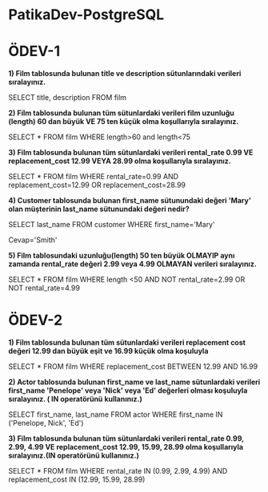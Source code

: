 # PatikaDev-PostgreSQL

# **ÖDEV-1**

**1) Film tablosunda bulunan title ve description sütunlarındaki verileri sıralayınız.**

SELECT title, description FROM film

**2) Film tablosunda bulunan tüm sütunlardaki verileri film uzunluğu (length) 60 dan büyük VE 75 ten küçük olma koşullarıyla sıralayınız.**

SELECT * FROM film WHERE length>60 and length<75

**3) Film tablosunda bulunan tüm sütunlardaki verileri rental_rate 0.99 VE replacement_cost 12.99 VEYA 28.99 olma koşullarıyla sıralayınız.**

SELECT * FROM film WHERE rental_rate=0.99 AND replacement_cost=12.99 OR replacement_cost=28.99

**4) Customer tablosunda bulunan first_name sütunundaki değeri 'Mary' olan müşterinin last_name sütunundaki değeri nedir?**

SELECT last_name FROM customer WHERE first_name='Mary'

Cevap='Smith'

**5) Film tablosundaki uzunluğu(length) 50 ten büyük OLMAYIP aynı zamanda rental_rate değeri 2.99 veya 4.99 OLMAYAN verileri sıralayınız.**

SELECT * FROM film WHERE length <50 AND NOT rental_rate=2.99 OR NOT  rental_rate=4.99

# **ÖDEV-2**

**1) Film tablosunda bulunan tüm sütunlardaki verileri replacement cost değeri 12.99 dan büyük eşit ve 16.99 küçük olma koşuluyla**

SELECT * FROM film WHERE replacement_cost BETWEEN 12.99 AND 16.99

**2) Actor tablosunda bulunan first_name ve last_name sütunlardaki verileri first_name 'Penelope' veya 'Nick' veya 'Ed' değerleri olması koşuluyla sıralayınız. ( IN operatörünü kullanınız.)**

SELECT first_name, last_name FROM actor WHERE first_name IN ('Penelope, Nick', 'Ed')

**3) Film tablosunda bulunan tüm sütunlardaki verileri rental_rate 0.99, 2.99, 4.99 VE replacement_cost 12.99, 15.99, 28.99 olma koşullarıyla sıralayınız.(IN operatörünü kullanınız.)**

SELECT * FROM film WHERE rental_rate IN (0.99, 2.99, 4.99) AND replacement_cost IN (12.99, 15.99, 28.99)








